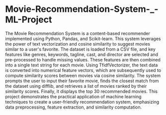 # Movie-Recommendation-System-_-ML-Project

The Movie Recommendation System is a content-based recommender implemented using Python, Pandas, and Scikit-learn. This system leverages the power of text vectorization and cosine similarity to suggest movies similar to a user's favorite. The dataset is loaded from a CSV file, and key features like genres, keywords, tagline, cast, and director are selected and pre-processed to handle missing values. These features are then combined into a single text string for each movie. Using TfidfVectorizer, the text data is converted into numerical feature vectors, which are subsequently used to compute similarity scores between movies via cosine similarity. The system prompts the user to input their favorite movie, finds the closest match from the dataset using difflib, and retrieves a list of movies ranked by their similarity scores. Finally, it displays the top 30 recommended movies. This project demonstrates the practical application of machine learning techniques to create a user-friendly recommendation system, emphasizing data preprocessing, feature extraction, and similarity computation.
